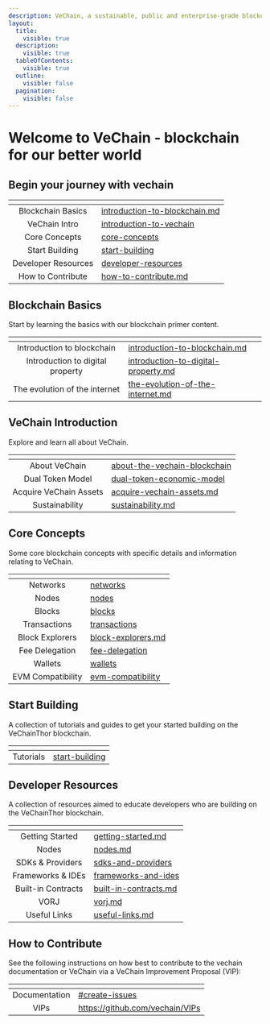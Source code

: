 ```yaml
---
description: VeChain, a sustainable, public and enterprise-grade blockchain
layout:
  title:
    visible: true
  description:
    visible: true
  tableOfContents:
    visible: true
  outline:
    visible: false
  pagination:
    visible: false
---
```


# Welcome to VeChain - blockchain for our better world

## Begin your journey with vechain

<table data-card-size="large" data-view="cards"><thead><tr><th align="center"></th><th data-hidden data-card-target data-type="content-ref"></th></tr></thead><tbody><tr><td align="center">Blockchain Basics</td><td><a href="blockchain-a-crash-course/introduction-to-blockchain.md">introduction-to-blockchain.md</a></td></tr><tr><td align="center">VeChain Intro</td><td><a href="introduction-to-vechain/">introduction-to-vechain</a></td></tr><tr><td align="center">Core Concepts</td><td><a href="core-concepts/">core-concepts</a></td></tr><tr><td align="center">Start Building</td><td><a href="start-building/">start-building</a></td></tr><tr><td align="center">Developer Resources</td><td><a href="developer-resources/">developer-resources</a></td></tr><tr><td align="center">How to Contribute</td><td><a href="how-to-contribute.md">how-to-contribute.md</a></td></tr></tbody></table>

## Blockchain Basics

Start by learning the basics with our blockchain primer content.

<table data-card-size="large" data-view="cards" data-full-width="false"><thead><tr><th align="center"></th><th data-hidden data-card-target data-type="content-ref"></th></tr></thead><tbody><tr><td align="center">Introduction to blockchain</td><td><a href="blockchain-a-crash-course/introduction-to-blockchain.md">introduction-to-blockchain.md</a></td></tr><tr><td align="center">Introduction to digital property</td><td><a href="blockchain-a-crash-course/introduction-to-digital-property.md">introduction-to-digital-property.md</a></td></tr><tr><td align="center">The evolution of the internet</td><td><a href="blockchain-a-crash-course/the-evolution-of-the-internet.md">the-evolution-of-the-internet.md</a></td></tr></tbody></table>

## VeChain Introduction

Explore and learn all about VeChain.

<table data-view="cards"><thead><tr><th align="center"></th><th data-hidden data-card-target data-type="content-ref"></th></tr></thead><tbody><tr><td align="center">About VeChain</td><td><a href="introduction-to-vechain/about-the-vechain-blockchain/">about-the-vechain-blockchain</a></td></tr><tr><td align="center">Dual Token Model</td><td><a href="introduction-to-vechain/dual-token-economic-model/">dual-token-economic-model</a></td></tr><tr><td align="center">Acquire VeChain Assets</td><td><a href="introduction-to-vechain/acquire-vechain-assets.md">acquire-vechain-assets.md</a></td></tr><tr><td align="center">Sustainability</td><td><a href="introduction-to-vechain/sustainability.md">sustainability.md</a></td></tr></tbody></table>

## Core Concepts

Some core blockchain concepts with specific details and information relating to VeChain.

<table data-view="cards"><thead><tr><th align="center"></th><th data-hidden data-card-target data-type="content-ref"></th></tr></thead><tbody><tr><td align="center">Networks</td><td><a href="core-concepts/networks/">networks</a></td></tr><tr><td align="center">Nodes</td><td><a href="core-concepts/nodes/">nodes</a></td></tr><tr><td align="center">Blocks</td><td><a href="core-concepts/blocks/">blocks</a></td></tr><tr><td align="center">Transactions</td><td><a href="core-concepts/transactions/">transactions</a></td></tr><tr><td align="center">Block Explorers</td><td><a href="core-concepts/block-explorers.md">block-explorers.md</a></td></tr><tr><td align="center">Fee Delegation</td><td><a href="core-concepts/transactions/meta-transaction-features/fee-delegation/">fee-delegation</a></td></tr><tr><td align="center">Wallets</td><td><a href="core-concepts/wallets/">wallets</a></td></tr><tr><td align="center">EVM Compatibility</td><td><a href="core-concepts/evm-compatibility/">evm-compatibility</a></td></tr></tbody></table>

## Start Building

A collection of tutorials and guides to get your started building on the VeChainThor blockchain.

<table data-view="cards"><thead><tr><th align="center"></th><th data-hidden data-card-target data-type="content-ref"></th></tr></thead><tbody><tr><td align="center">Tutorials</td><td><a href="start-building/">start-building</a></td></tr></tbody></table>

## Developer Resources

A collection of resources aimed to educate developers who are building on the VeChainThor blockchain.

<table data-view="cards"><thead><tr><th align="center"></th><th data-hidden data-card-target data-type="content-ref"></th></tr></thead><tbody><tr><td align="center">Getting Started</td><td><a href="developer-resources/getting-started.md">getting-started.md</a></td></tr><tr><td align="center">Nodes</td><td><a href="developer-resources/nodes.md">nodes.md</a></td></tr><tr><td align="center">SDKs &#x26; Providers</td><td><a href="developer-resources/sdks-and-providers/">sdks-and-providers</a></td></tr><tr><td align="center">Frameworks &#x26; IDEs</td><td><a href="developer-resources/frameworks-and-ides/">frameworks-and-ides</a></td></tr><tr><td align="center">Built-in Contracts</td><td><a href="developer-resources/built-in-contracts.md">built-in-contracts.md</a></td></tr><tr><td align="center">VORJ</td><td><a href="developer-resources/vorj.md">vorj.md</a></td></tr><tr><td align="center">Useful Links</td><td><a href="developer-resources/useful-links.md">useful-links.md</a></td></tr></tbody></table>

## How to Contribute

See the following instructions on how best to contribute to the vechain documentation or VeChain via a VeChain Improvement Proposal (VIP):

<table data-view="cards"><thead><tr><th align="center"></th><th data-hidden data-card-target data-type="content-ref"></th></tr></thead><tbody><tr><td align="center">Documentation</td><td><a href="how-to-contribute.md#create-issues">#create-issues</a></td></tr><tr><td align="center">VIPs</td><td><a href="https://github.com/vechain/VIPs">https://github.com/vechain/VIPs</a></td></tr></tbody></table>
